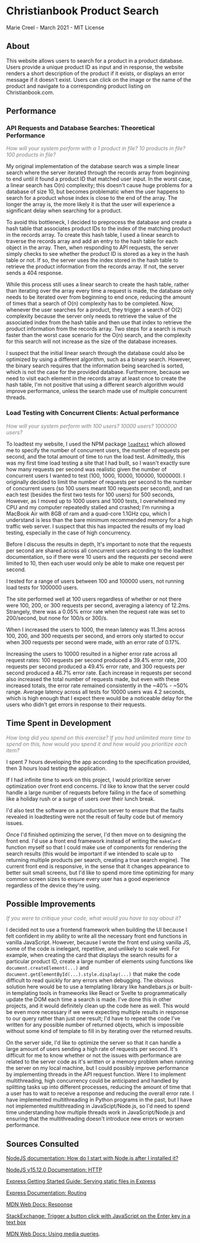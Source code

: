 # Christianbook Product Search

Marie Creel - March 2021 - MIT License

## About

This website allows users to search for a product in a product database. Users
provide a unique product ID as input and in response, the website renders a
short description of the product if it exists, or displays an error message if
it doesn't exist. Users can click on the image or the name of the product and
navigate to a corresponding product listing on Christianbook.com.

## Performance

### API Requests and Database Searches: Theoretical Performance

<span style="color:gray"><em>
How will your system perform with a 1 product in file? 10 products in file? 100 products in file?
</em></span>

My original implementation of the database search was a simple linear search
where the server iterated through the records array from beginning to end until
it found a product ID that matched user input. In the worst case, a linear
search has O(n) complexity; this doesn't cause huge problems for a database of
size 10, but becomes problematic when the user happens to search for a product
whose index is close to the end of the array. The longer the array is, the more
likely it is that the user will experience a significant delay when searching
for a product.

To avoid this bottleneck, I decided to preprocess the database and create a
hash table that associates product IDs to the index of the matching product in
the records array. To create this hash table, I used a linear search to traverse
the records array and add an entry to the hash table for each object in the
array. Then, when responding to API requests, the server simply checks to see
whether the product ID is stored as a key in the hash table or not. If so, the
server uses the index stored in the hash table to retrieve the product
information from the records array. If not, the server sends a 404 response.

While this process still uses a linear search to create the hash table, rather
than iterating over the array every time a request is made, the database only
needs to be iterated over from beginning to end once, reducing the amount of
times that a search of O(n) complexity has to be completed. Now, whenever the
user searches for a product, they trigger a search of O(2) complexity
because the server only needs to retrieve the value of the associated index
from the hash table and then use that index to retrieve the product information
from the records array. Two steps for a search is much faster than the worst
case scenario for the O(n) search, and the complexity for this search will not
increase as the size of the database increases.

I suspect that the initial linear search through the database could also be
optimized by using a different algorithm, such as a binary search. However, the
binary search requires that the information being searched is sorted, which
is not the case for the provided database. Furthermore, because we need to visit
each element in the records array at least once to create the hash table, I'm
not positive that using a different search algorithm would improve performance,
unless the search made use of multiple concurrent threads.

### Load Testing with Concurrent Clients: Actual performance

<span style="color:gray"><em>
How will your system perform with 100 users? 10000 users? 1000000 users?
</em></span>

To loadtest my website, I used the NPM package
[<code>loadtest</code>](https://www.npmjs.com/package/loadtest) which allowed me
 to specify the number of concurrent users, the number of requests per second,
and the total amount of time to run the load test. Admittedly, this was my
first time load testing a site that I had built, so I wasn't exactly sure how
many requests per second was realistic given the number of concurrent users I
wanted to test (100, 1000, 10000, 100000, 1000000). I originally decided to
limit the number of requests per second to the number of concurrent users (so
100 users meant 100 requests per second), and ran each test (besides the first
two tests for 100 users) for 500 seconds, However, as I moved up to 1000 users
and 1000 tests, I overwhelmed my CPU and my computer repeatedly stalled and
crashed; I'm running a MacBook Air with 8GB of ram and a quad-core 1.1GHz cpu,
which I understand is less than the bare minimum recommended memory for a high
traffic web server. I suspect that this has impacted the results of my load
testing, especially in the case of high concurrency.

Before I discuss the results in depth, It's important to note that the requests
per second are shared across all concurrent users according to the loadtest
documentation, so if there were 10 users and the requests per second were
limited to 10, then each user would only be able to make one request per second.

I tested for a range of users between 100 and 100000 users, not running load
tests for 1000000 users.

The site performed well at 100 users regardless of
whether or not there were 100, 200, or 300 requests per second, averaging a
latency of 12.2ms. Strangely, there was a 0.05% error rate when the request rate
was set to 200/second, but none for 100/s or 300/s.

When I increased the users to 1000, the mean latency was 11.3ms across 100, 200,
and 300 requests per second, and errors only started to occur when 300 requests
per second were made, with an error rate of 0.17%.

Increasing the users to 10000 resulted in a higher error rate across all request
rates: 100 requests per second produced a 39.4% error rate, 200 requests per
second produced a 49.4% error rate, and 300 requests per second produced a 46.7%
error rate. Each increase in requests per second also increased the total number
of requests made, but even with these increased totals, the error rate remained
consistently in the ~40% - ~50% range. Average latency across all tests for
10000 users was 4.2 seconds, which is high enough that I expect there would be
a noticeable delay for the users who didn't get errors in response to their
requests.

## Time Spent in Development

<span style="color:gray"><em>
How long did you spend on this exercise? If you had unlimited more time to spend on this, how would you spend it and how would you prioritize each item?
</em></span>

I spent 7 hours developing the app according to the specification provided,
then 3 hours load testing the application.

If I had infinite time to work on this project, I would prioritize server
optimization over front end concerns. I'd like to know that the server could
handle a large number of requests before failing in the face of something like
a holiday rush or a surge of users over their lunch break.

I'd also test the software on a production server to ensure that the faults
revealed in loadtesting were not the result of faulty code but of memory issues.

Once I'd finished optimizing the server, I'd then move on to designing the front
end. I'd use a front end framework instead of writing the <code>makeCard</code>
function myself so that I could make use of components for rendering the search
results (this would be important if we intended to scale up to returning
multiple products per search, creating a true search engine). The current front
end is responsive, in the sense that it changes appearance to better suit small
screens, but I'd like to spend more time optimizing for many common screen sizes
to ensure every user has a good experience regardless of the device they're
using.

## Possible Improvements

<span style="color:gray"><em>
If you were to critique your code, what would you have to say about it?
</em></span>

I decided not to use a frontend framework when building the UI because I felt
confident in my ability to write all the necessary front end functions in
vanilla JavaScript. However, because I wrote the front end using vanilla JS,
some of the code is inelegant, repetitive, and unlikely to scale well. For example, when creating
the card that displays the search results for a particular product ID, create a
large number of elements using functions like <code>document.createElement(...)</code>
and <code>document.getElementById(...).style.display(...)</code> that make the
code difficult to read quickly for any errors when debugging. The obvious
solution here would be to use a templating library like handlebars.js or built-in
templating tools in frameworks like React or Svelte to programmatically update
the DOM each time a search is made. I've done this in other projects,
and it would definitely clean up the code here as well. This would be even more
necessary if we were expecting multiple results in response to our query rather
than just one result; I'd have to repeat the code I've written for any possible
number of returned objects, which is impossible without some kind of template to
fill in by iterating over the returned results.

On the server side, I'd like to optimize the server so that it can handle a
large amount of users sending a high rate of requests per second. It's difficult
for me to know whether or not the issues with performance are related to the
server code as it's written or a memory problem when running the server on my
local machine, but I could possibly improve performance by implementing
threads in the API request function. Were I to implement multithreading,
high concurrency could be anticipated and handled by splitting tasks up into
different processes, reducing the amount of time that a user has to wait to
receive a response and reducing the overall error rate. I have implemented
multithreading in Python programs in the past, but I have not implemented
multithreading in JavaScipt/Node.js, so I'd need to spend time understanding
how multiple threads work in JavaScript/Node.js and ensuring that the
multithreading doesn't introduce new errors or worsen performance. 


## Sources Consulted

[NodeJS documentation: How do I start with Node.js after I installed it?](https://nodejs.org/en/docs/guides/getting-started-guide/)

[NodeJS v15.12.0 Documentation: HTTP](https://nodejs.org/api/http.html#http_class_http_server)

[Express Getting Started Guide: Serving static files in Express](https://expressjs.com/en/starter/static-files.html)

[Express Documentation: Routing](https://expressjs.com/en/guide/routing.html)

[MDN Web Docs: Response](https://developer.mozilla.org/en-US/docs/Web/API/Response)

[StackExchange: Trigger a button click with JavaScript on the Enter key in a text box](https://stackoverflow.com/questions/155188/trigger-a-button-click-with-javascript-on-the-enter-key-in-a-text-box)

[MDN Web Docs: Using media queries](https://developer.mozilla.org/en-US/docs/Web/CSS/Media_Queries/Using_media_queries).
